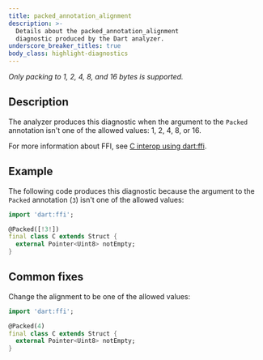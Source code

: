 ```yaml
---
title: packed_annotation_alignment
description: >-
  Details about the packed_annotation_alignment
  diagnostic produced by the Dart analyzer.
underscore_breaker_titles: true
body_class: highlight-diagnostics
---
```


_Only packing to 1, 2, 4, 8, and 16 bytes is supported._

## Description

The analyzer produces this diagnostic when the argument to the `Packed`
annotation isn't one of the allowed values: 1, 2, 4, 8, or 16.

For more information about FFI, see [C interop using dart:ffi][ffi].

## Example

The following code produces this diagnostic because the argument to the
`Packed` annotation (`3`) isn't one of the allowed values:

```dart
import 'dart:ffi';

@Packed([!3!])
final class C extends Struct {
  external Pointer<Uint8> notEmpty;
}
```

## Common fixes

Change the alignment to be one of the allowed values:

```dart
import 'dart:ffi';

@Packed(4)
final class C extends Struct {
  external Pointer<Uint8> notEmpty;
}
```

[ffi]: /interop/c-interop
